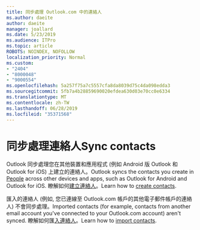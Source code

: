 ```yaml
---
title: 同步處理 Outlook.com 中的連絡人
ms.author: daeite
author: daeite
manager: joallard
ms.date: 5/23/2019
ms.audience: ITPro
ms.topic: article
ROBOTS: NOINDEX, NOFOLLOW
localization_priority: Normal
ms.custom:
- "2404"
- "8000048"
- "9000554"
ms.openlocfilehash: 5a257f75a7c5557cfa8da8039d75c4da098edda3
ms.sourcegitcommit: 5fb7a4b28859690020efdea630d03e70cc0e6334
ms.translationtype: MT
ms.contentlocale: zh-TW
ms.lasthandoff: 06/28/2019
ms.locfileid: "35371568"
---
```

# <a name="sync-contacts"></a><span data-ttu-id="7ef77-102">同步處理連絡人</span><span class="sxs-lookup"><span data-stu-id="7ef77-102">Sync contacts</span></span>

<span data-ttu-id="7ef77-103">Outlook 同步處理您在其他裝置[](https://outlook.live.com/people/)和應用程式 (例如 Android 版 Outlook 和 Outlook for iOS) 上建立的連絡人。</span><span class="sxs-lookup"><span data-stu-id="7ef77-103">Outlook syncs the contacts you create in [People](https://outlook.live.com/people/) across other devices and apps, such as Outlook for Android and Outlook for iOS.</span></span> <span data-ttu-id="7ef77-104">瞭解如何[建立連絡人](https://support.office.com/article/5b909158-036e-4820-92f7-2a27f57b9f01)。</span><span class="sxs-lookup"><span data-stu-id="7ef77-104">Learn how to [create contacts](https://support.office.com/article/5b909158-036e-4820-92f7-2a27f57b9f01).</span></span>

<span data-ttu-id="7ef77-105">匯入的連絡人 (例如, 您已連線至 Outlook.com 帳戶的其他電子郵件帳戶的連絡人) 不會同步處理。</span><span class="sxs-lookup"><span data-stu-id="7ef77-105">Imported contacts (for example, contacts from another email account you've connected to your Outlook.com account) aren't synced.</span></span> <span data-ttu-id="7ef77-106">瞭解如何匯[入連絡人](https://support.office.com/article/285a3b55-8d93-4ac8-93df-43fffd13b2f1)。</span><span class="sxs-lookup"><span data-stu-id="7ef77-106">Learn how to [import contacts](https://support.office.com/article/285a3b55-8d93-4ac8-93df-43fffd13b2f1).</span></span>